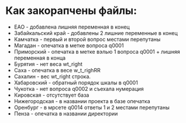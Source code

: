 # Как закорапчены файлы:
- ЕАО - добавлена лишняя переменная в конец
- Забайкальский край - добавлены 2 лишние переменные в конец
- Камчатка - первый и второй вопрос местами перепутаны
- Магадан - опечатка в метке вопроса q0001
- Приморский - опечатка в метке вэлью 1 вопроса q0001 + лишняя переменная в конца
- Бурятия - нет веса wt_right
- Саха - опечатка в весе w_t_righRR
- Сахалин - вес wt_right  строка.
- Хабаровский - обратный порядок шкалы в q0001
- Чукотка - нет вопроса q0002 и съехала нумерация
- Кировская - отсутствует база
- Нижегородская - в названии проекта в базе опечатка
- Оренбург - в мрсете q0014 ответы 1 и 2 местами перепутаны
- Пенза - опечатка в названии директории